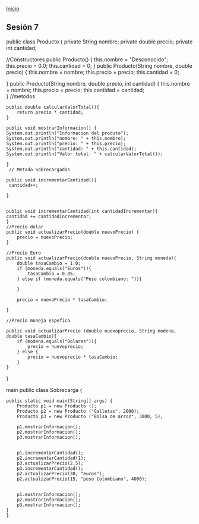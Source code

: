 <!-- No borrar o modificar -->
[Inicio](./index.md)

## Sesión 7 


<!-- Su documentación aquí -->

public class Producto {
   private String nombre;
   private double precio;
   private int cantidad;
   
   //Constructores
  public Producto() {
    this.nombre = "Desconocido";
    this.precio = 0.0;
    this.cantidad = 0;
    }
  public Producto(String nombre, double precio) {
    this.nombre = nombre;
    this.precio = precio;
    this.cantidad = 0;
      
}
   public Producto(String nombre, double precio, int cantidad) {
    this.nombre = nombre;
    this.precio = precio;
    this.cantidad = cantidad;   
    }
    //metodos
    
    public double calcularValorTotal(){
        return precio * cantidad;
    }
    
    public void mostrarInformacion() {
    System.out.println("Informacion del produto");
    System.out.println("nombre: " + this.nombre);
    System.out.println("precio: " + this.precio);
    System.out.println("cantidad: " + this.cantidad);
    System.out.println("Valor total: " + calcularValorTotal());
        
    }
     // Metodo Sobrecargados
    
    public void incrementarCantidad(){
     cantidad++;
    
    }
 

    public void incrementarCantidad(int cantidadIncrementar){
    cantidad += cantidadIncrementar;
    }
    //Precio dolar
    public void actualizarPrecio(double nuevoPrecio) {
        precio = nuevoPrecio;
    }
    
    //Precio Euro
    public void actualizarPrecio(double nuevoPrecio, String moneda){
        double tasaCambio = 1.0;
        if (moneda.equals("Euros")){
            tasaCambio = 0.85;
        } else if (moneda.equals("Peso colombiano: ")){
            
        }
        
        precio = nuevoPrecio * tasaCambio;
        
    }
    
    //Precio moneja espefica
    
    public void actualizarPrecio (double nuevoprecio, String modena, double tasaCambio){
        if (modena.equals("Dolares")){
            precio = nuevoprecio;
        } else {
            precio = nuevoprecio * tasaCambio;
        }
    }
}

main
public class Sobrecarga {

    public static void main(String[] args) {
        Producto p1 = new Producto ();
        Producto p2 = new Producto ("Galletas", 2000);
        Producto p3 = new Producto ("Bolsa de arroz", 3000, 5);
        
        p1.mostrarInformacion();
        p2.mostrarInformacion();
        p3.mostrarInformacion();
        
        
        p1.incrementarCantidad();
        p2.incrementarCantidad(1);
        p3.actualizarPrecio(2.5);
        p3.incrementarCantidad();
        p2.actualizarPrecio(30, "euros");
        p2.actualizarPrecio(15, "peso Colombiano", 4000);
        
        
        p1.mostrarInformacion();
        p2.mostrarInformacion();
        p3.mostrarInformacion();
    }  
    }





